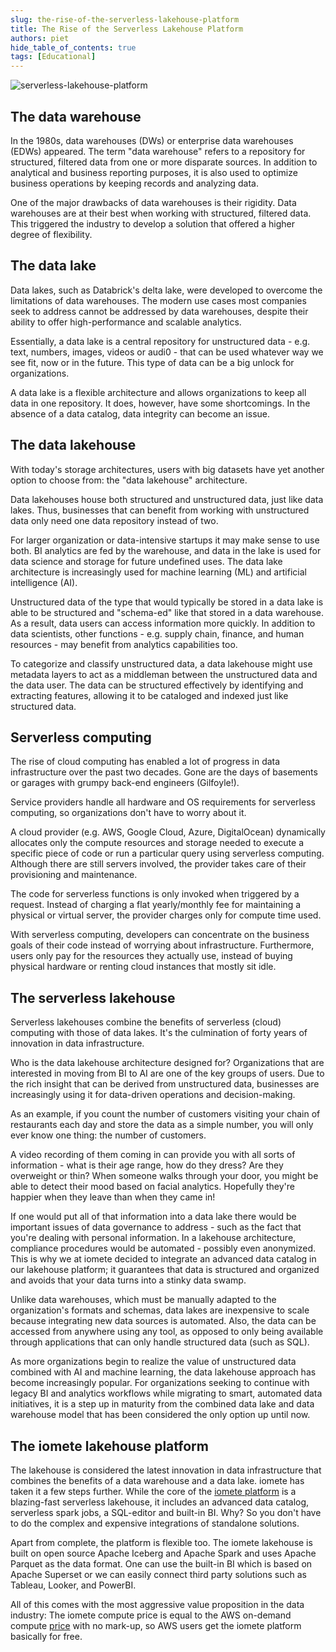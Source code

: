 ```yaml
---
slug: the-rise-of-the-serverless-lakehouse-platform
title: The Rise of the Serverless Lakehouse Platform
authors: piet
hide_table_of_contents: true
tags: [Educational]
---
```


<head>
  <title>Database Connection Options</title>
  <meta name="robots" content="noindex, nofollow" />
  <meta name="googlebot" content="noindex"/>
</head>

![serverless-lakehouse-platform](/blog/2022-08-04-serverless-lakehouse-platform/serverless-lakehouse-platform.png)

<!-- truncate -->

## The data warehouse
In the 1980s, data warehouses (DWs) or enterprise data warehouses (EDWs) appeared. The term "data warehouse" refers to a repository for structured, filtered data from one or more disparate sources. In addition to analytical and business reporting purposes, it is also used to optimize business operations by keeping records and analyzing data.

One of the major drawbacks of data warehouses is their rigidity. Data warehouses are at their best when working with structured, filtered data. This triggered the industry to develop a solution that offered a higher degree of flexibility.

## The data lake
Data lakes, such as Databrick's delta lake, were developed to overcome the limitations of data warehouses. The modern use cases most companies seek to address cannot be addressed by data warehouses, despite their ability to offer high-performance and scalable analytics.

Essentially, a data lake is a central repository for unstructured data - e.g. text, numbers, images, videos or audi0 - that can be used whatever way we see fit, now or in the future. This type of data can be a big unlock for organizations.

A data lake is a flexible architecture and allows organizations to keep all data in one repository. It does, however, have some shortcomings. In the absence of a data catalog, data integrity can become an issue.

## The data lakehouse
With today's storage architectures, users with big datasets have yet another option to choose from: the "data lakehouse" architecture.

Data lakehouses house both structured and unstructured data, just like data lakes. Thus, businesses that can benefit from working with unstructured data only need one data repository instead of two.

For larger organization or data-intensive startups it may make sense to use both. BI analytics are fed by the warehouse, and data in the lake is used for data science and storage for future undefined uses. The data lake architecture is increasingly used for machine learning (ML) and artificial intelligence (AI).

Unstructured data of the type that would typically be stored in a data lake is able to be structured and "schema-ed" like that stored in a data warehouse. As a result, data users can access information more quickly. In addition to data scientists, other functions - e.g. supply chain, finance, and human resources - may benefit from analytics capabilities too.

To categorize and classify unstructured data, a data lakehouse might use metadata layers to act as a middleman between the unstructured data and the data user. The data can be structured effectively by identifying and extracting features, allowing it to be cataloged and indexed just like structured data.

## Serverless computing
The rise of cloud computing has enabled a lot of progress in data infrastructure over the past two decades. Gone are the days of basements or garages with grumpy back-end engineers (Gilfoyle!).

Service providers handle all hardware and OS requirements for serverless computing, so organizations don't have to worry about it.

A cloud provider (e.g. AWS, Google Cloud, Azure, DigitalOcean) dynamically allocates only the compute resources and storage needed to execute a specific piece of code or run a particular query using serverless computing. Although there are still servers involved, the provider takes care of their provisioning and maintenance.

The code for serverless functions is only invoked when triggered by a request. Instead of charging a flat yearly/monthly fee for maintaining a physical or virtual server, the provider charges only for compute time used.

With serverless computing, developers can concentrate on the business goals of their code instead of worrying about infrastructure. Furthermore, users only pay for the resources they actually use, instead of buying physical hardware or renting cloud instances that mostly sit idle.

## The serverless lakehouse
Serverless lakehouses combine the benefits of serverless (cloud) computing with those of data lakes. It's the culmination of forty years of innovation in data infrastructure.

Who is the data lakehouse architecture designed for? Organizations that are interested in moving from BI to AI are one of the key groups of users. Due to the rich insight that can be derived from unstructured data, businesses are increasingly using it for data-driven operations and decision-making.

As an example, if you count the number of customers visiting your chain of restaurants each day and store the data as a simple number, you will only ever know one thing: the number of customers.

A video recording of them coming in can provide you with all sorts of information - what is their age range, how do they dress? Are they overweight or thin? When someone walks through your door, you might be able to detect their mood based on facial analytics. Hopefully they're happier when they leave than when they came in!

If one would put all of that information into a data lake there would be important issues of data governance to address - such as the fact that you're dealing with personal information. In a lakehouse architecture, compliance procedures would be automated - possibly even anonymized. This is why we at iomete decided to integrate an advanced data catalog in our lakehouse platform; it guarantees that data is structured and organized and avoids that your data turns into a stinky data swamp.

Unlike data warehouses, which must be manually adapted to the organization's formats and schemas, data lakes are inexpensive to scale because integrating new data sources is automated. Also, the data can be accessed from anywhere using any tool, as opposed to only being available through applications that can only handle structured data (such as SQL).

As more organizations begin to realize the value of unstructured data combined with AI and machine learning, the data lakehouse approach has become increasingly popular. For organizations seeking to continue with legacy BI and analytics workflows while migrating to smart, automated data initiatives, it is a step up in maturity from the combined data lake and data warehouse model that has been considered the only option up until now.

## The iomete lakehouse platform
The lakehouse is considered the latest innovation in data infrastructure that combines the benefits of a data warehouse and a data lake. iomete has taken it a few steps further. While the core of the [iomete platform](https://iomete.com/#platform) is a blazing-fast serverless lakehouse, it includes an advanced data catalog, serverless spark jobs, a SQL-editor and built-in BI. Why? So you don't have to do the complex and expensive integrations of standalone solutions.

Apart from complete, the platform is flexible too. The iomete lakehouse is built on open source Apache Iceberg and Apache Spark and uses Apache Parquet as the data format. One can use the built-in BI which is based on Apache Superset or we can easily connect third party solutions such as Tableau, Looker, and PowerBI.

All of this comes with the most aggressive value proposition in the data industry: The iomete compute price is equal to the AWS on-demand compute [price](https://iomete.com/pricing) with no mark-up, so AWS users get the iomete platform basically for free.